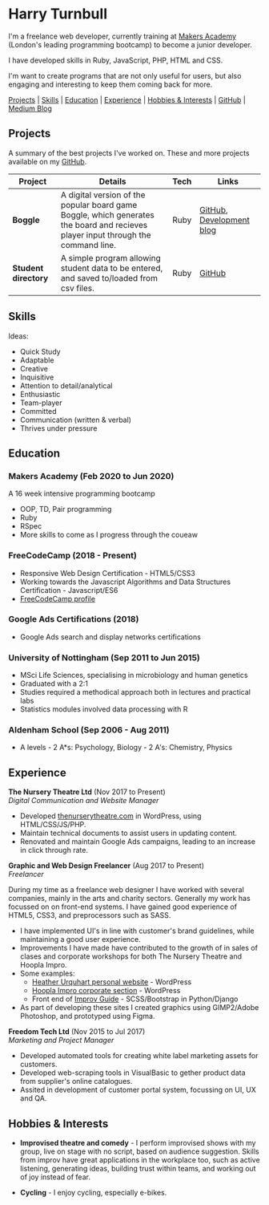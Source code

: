 # Harry Turnbull

I'm a freelance web developer, currently training at [Makers Academy](https://makers.tech/) (London's leading programming bootcamp) to become a junior developer. 

I have developed skills in Ruby, JavaScript, PHP, HTML and CSS. 

I'm want to create programs that are not only useful for users, but also engaging and interesting to keep them coming back for more.

[Projects] | [Skills] | [Education] | [Experience] | [Hobbies & Interests] | [GitHub] | [Medium Blog]


## <a name="projects"></a>Projects

A summary of the best projects I've worked on. These and more projects available on my [GitHub].

Project | Details | Tech | Links
--|---|---|---
 **Boggle** | A digital version of the popular board game Boggle, which generates the board and recieves player input through the command line. | Ruby | [GitHub](https://github.com/hturnbull93/boggle-in-ruby), [Development blog](https://medium.com/@hturnbull93/boggle-in-ruby-dice-and-grids-425bb17625ee) 
 **Student directory** | A simple program allowing student data to be entered, and saved to/loaded from csv files. | Ruby | [GitHub](https://github.com/hturnbull93/student-directory)


## <a name="skills"></a>Skills

Ideas:
- Quick Study
- Adaptable
- Creative
- Inquisitive
- Attention to detail/analytical
- Enthusiastic
- Team-player
- Committed
- Communication (written & verbal)
- Thrives under pressure



<!-- ### 2-4 skills Skill

Descriptive paragraph of how capable you are at this skill and, if relevant, how it has developed.

- I achieved A during my work at B (job, or otherwise)
- I contributed to the growth of X while doing Y (job, or otherwise)
- I built this, made this, broke this, fixed this, etc.
- A link to some on-line evidence (blogs, videos, articles, etc.) -->

## <a name="education"></a>Education

### Makers Academy (Feb 2020 to Jun 2020)

A 16 week intensive programming bootcamp

- OOP, TD, Pair programming
- Ruby
- RSpec
- More skills to come as I progress through the coueaw

### FreeCodeCamp (2018 - Present)

- Responsive Web Design Certification - HTML5/CSS3
- Working towards the Javascript Algorithms and Data Structures Certification - Javascript/ES6
- [FreeCodeCamp profile](https://www.freecodecamp.org/hturnbull)

### Google Ads Certifications (2018)

- Google Ads search and display networks certifications

### University of Nottingham (Sep 2011 to Jun 2015)

- MSci Life Sciences, specialising in microbiology and human genetics
- Graduated with a 2:1
- Studies required a methodical approach both in lectures and practical labs
- Statistics modules involved data processing with R

### Aldenham School (Sep 2006 - Aug 2011)

- A levels - 2 A*s: Psychology, Biology - 2 A's: Chemistry, Physics


## <a name="experience"></a>Experience

**The Nursery Theatre Ltd** (Nov 2017 to Present)    
*Digital Communication and Website Manager*  
- Developed [thenurserytheatre.com](https://thenurserytheatre.com) in WordPress, using HTML/CSS/JS/PHP.
- Maintain technical documents to assist users in updating content.
- Renovated and maintain Google Ads campaigns, leading to an increase in click through rate.


**Graphic and Web Design Freelancer** (Aug 2017 to Present)   
*Freelancer*

During my time as a freelance web designer I have worked with several companies, mainly in the arts and charity sectors. Generally my work has focussed on on front-end systems. I have gained good experience of HTML5, CSS3, and preprocessors such as SASS.

- I have implemented UI's in line with customer's brand guidelines, while maintaining a good user experience.
- Improvements I have made have contributed to the growth of in sales of clases and corporate workshops for both The Nursery Theatre and Hoopla Impro.
- Some examples:
  - [Heather Urquhart personal website](https://heatherurquhart.com) - WordPress
  - [Hoopla Impro corporate section](https://www.hooplaimpro.com/improv-corporate-training.html) - WordPress
  - Front end of [Improv Guide](https://improv.guide/) - SCSS/Bootstrap in Python/Django
- As part of developing these sites I created graphics using GIMP2/Adobe Photoshop, and prototyped using Figma.


**Freedom Tech Ltd** (Nov 2015 to Jul 2017)    
*Marketing and Project Manager*
- Developed automated tools for creating white label marketing assets for customers.
- Developed web-scraping tools in VisualBasic to gether product data from supplier's online catalogues.
- Assited in development of customer portal system, focussing on UI, UX and QA.


## <a name="hobbies-and-interests"></a>Hobbies & Interests

- **Improvised theatre and comedy** - I perform improvised shows with my group, live on stage with no script, based on audience suggestion. Skills from improv have great applications in the workplace too, such as active listening, generating ideas, building trust within teams, and working out of joy instead of fear.

- **Cycling** - I enjoy cycling, especially e-bikes.

<!-- Menu internal Links -->
[Projects]: #projects
[Skills]: #skills
[Education]: #education
[Experience]: #experience
[Hobbies & Interests]: #hobbies-and-interests
[Twitter]: https://twitter.com/hturnbull
[GitHub]: https://github.com/hturnbull93
[Medium Blog]: https://medium.com/@hturnbull93